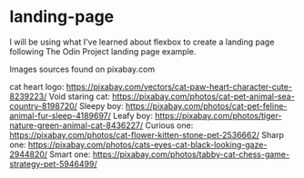 # landing-page

I will be using what I've learned about flexbox to create a landing page following The Odin Project landing page example.

Images sources found on pixabay.com

cat heart logo: https://pixabay.com/vectors/cat-paw-heart-character-cute-8239223/
Void staring cat: https://pixabay.com/photos/cat-pet-animal-sea-country-8198720/
Sleepy boy: https://pixabay.com/photos/cat-pet-feline-animal-fur-sleep-4189697/
Leafy boy: https://pixabay.com/photos/tiger-nature-green-animal-cat-8436227/
Curious one: https://pixabay.com/photos/cat-flower-kitten-stone-pet-2536662/
Sharp one: https://pixabay.com/photos/cats-eyes-cat-black-looking-gaze-2944820/
Smart one: https://pixabay.com/photos/tabby-cat-chess-game-strategy-pet-5946499/